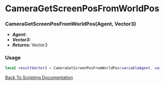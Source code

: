 # CameraGetScreenPosFromWorldPos

### CameraGetScreenPosFromWorldPos(Agent, Vector3)
- ***Agent:*** 
- ***Vector3:*** 
- ***Returns:*** Vector3

### Usage

```Lua
local resultVector3 = CameraGetScreenPosFromWorldPos(variableAgent, variableVector3)
```


[Back To Scripting Documentation](../README.md)
